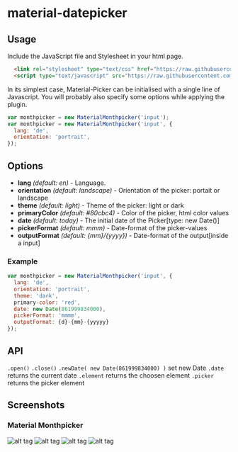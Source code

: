 # material-datepicker

## Usage

Include the JavaScript file and Stylesheet in your html page.

```html
  <link rel="stylesheet" type="text/css" href="https://raw.githubusercontent.com/FreddyFY/material-datepicker/master/src/material-datepicker.css">
  <script type="text/javascript" src="https://raw.githubusercontent.com/FreddyFY/material-datepicker/master/assets/javascript/material-monthpicker.js"></script>

```

In its simplest case, Material-Picker can be initialised with a single line of Javascript.
You will probably also specify some options while applying the plugin.

```js
var monthpicker = new MaterialMonthpicker('input');
var monthpicker = new MaterialMonthpicker('input', {
  lang: 'de',
  orientation: 'portrait',
});
```

## Options

* **lang** *(default: en)* - Language.
* **orientation** *(default: landscape)* - Orientation of the picker: portait or landscape
* **theme** *(default: light)* - Theme of the picker: light or dark
* **primaryColor** *(default: #80cbc4)* - Color of the picker, html color values
* **date** *(default: today)* - The initial date of the Picker[type: new Date()]
* **pickerFormat** *(default: mmm)* - Date-format of the picker-values
* **outputFormat** *(default: {mm}/{yyyy})* - Date-format of the output[inside a input]


### Example
```js
var monthpicker = new MaterialMonthpicker('input', {
  lang: 'de',
  orientation: 'portrait',
  theme: 'dark',
  primary-color: 'red',
  date: new Date(861999834000),
  pickerFormat: 'mmmm',
  outputFormat: {d}-{mm}-{yyyyy}
});
```


## API

`.open()`
`.close()`
`.newDate( new Date(861999834000) )` set new Date
`.date` returns the current date
`.element` returns the choosen element
`.picker` returns the picker element



## Screenshots
### Material Monthpicker

![alt tag](https://raw.githubusercontent.com/FreddyFY/material-datepicker/master/links/images/screenshots/png/monthpicker-landscape.png)
![alt tag](https://raw.githubusercontent.com/FreddyFY/material-datepicker/master/links/images/screenshots/png/monthpicker-dark.png)
![alt tag](https://raw.githubusercontent.com/FreddyFY/material-datepicker/master/links/images/screenshots/png/monthpicker-portrait.png)
![alt tag](https://raw.githubusercontent.com/FreddyFY/material-datepicker/master/links/images/screenshots/png/monthpicker-primary.png)

